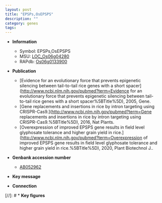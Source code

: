 ```yaml
---
layout: post
title: "EPSPs,OsEPSPS"
description: ""
category: genes
tags: 
---
```


* **Information**  
    + Symbol: EPSPs,OsEPSPS  
    + MSU: [LOC_Os06g04280](http://rice.plantbiology.msu.edu/cgi-bin/ORF_infopage.cgi?orf=LOC_Os06g04280)  
    + RAPdb: [Os06g0133900](http://rapdb.dna.affrc.go.jp/viewer/gbrowse_details/irgsp1?name=Os06g0133900)  

* **Publication**  
    + [Evidence for an evolutionary force that prevents epigenetic silencing between tail-to-tail rice genes with a short spacer](http://www.ncbi.nlm.nih.gov/pubmed?term=Evidence for an evolutionary force that prevents epigenetic silencing between tail-to-tail rice genes with a short spacer%5BTitle%5D), 2005, Gene.
    + [Gene replacements and insertions in rice by intron targeting using CRISPR-Cas9.](http://www.ncbi.nlm.nih.gov/pubmed?term=Gene replacements and insertions in rice by intron targeting using CRISPR-Cas9.%5BTitle%5D), 2016, Nat Plants.
    + [Overexpression of improved EPSPS gene results in field level glyphosate tolerance and higher grain yield in rice.](http://www.ncbi.nlm.nih.gov/pubmed?term=Overexpression of improved EPSPS gene results in field level glyphosate tolerance and higher grain yield in rice.%5BTitle%5D), 2020, Plant Biotechnol J..

* **Genbank accession number**  
    + [AB052962](http://www.ncbi.nlm.nih.gov/nuccore/AB052962)

* **Key message**  

* **Connection**  

[//]: # * **Key figures**  


